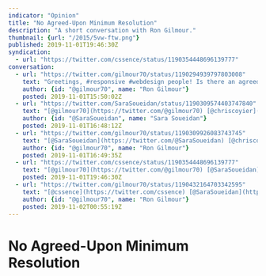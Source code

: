 ```yaml
---
indicator: "Opinion"
title: "No Agreed-Upon Minimum Resolution"
description: "A short conversation with Ron Gilmour."
thumbnail: {url: "/2015/5vw-ftw.png"}
published: 2019-11-01T19:46:30Z
syndication:
  - url: "https://twitter.com/cssence/status/1190354448696139777"
conversation:
  - url: "https://twitter.com/gilmour70/status/1190294939797803008"
    text: "Greetings, #responsive #webdesign people! Is there an agreed-upon minimum width for responsive layouts? If my layout works at &gt;= 375px is that okay?<br>[@SaraSoueidan](https://twitter.com/@SaraSoueidan) [@chriscoyier](https://twitter.com/@chriscoyier)"
    author: {id: "@gilmour70", name: "Ron Gilmour"}
    posted: 2019-11-01T15:50:02Z
  - url: "https://twitter.com/SaraSoueidan/status/1190309574403747840"
    text: "[@gilmour70](https://twitter.com/@gilmour70) [@chriscoyier](https://twitter.com/@chriscoyier)<br>There are people who might browse your site on a smart watch, so I’d say go as small as u can (though i’m personally guilty of not optimizing for smart watches enough but I should be)"
    author: {id: "@SaraSoueidan", name: "Sara Soueidan"}
    posted: 2019-11-01T16:48:12Z
  - url: "https://twitter.com/gilmour70/status/1190309926083743745"
    text: "[@SaraSoueidan](https://twitter.com/@SaraSoueidan) [@chriscoyier](https://twitter.com/@chriscoyier)<br>Good point! I wasn’t thinking about watches."
    author: {id: "@gilmour70", name: "Ron Gilmour"}
    posted: 2019-11-01T16:49:35Z
  - url: "https://twitter.com/cssence/status/1190354448696139777"
    text: "[@gilmour70](https://twitter.com/@gilmour70) [@SaraSoueidan](https://twitter.com/@SaraSoueidan) [@chriscoyier](https://twitter.com/@chriscoyier)<br>If you do not want to spend much time optimizing for tiny screens, but at the same time make sure your design doesn’t break, this might help: [cssence.com/code/2015-09-23-5vw-ftw](/2015/5vw-ftw)"
    posted: 2019-11-01T19:46:30Z
  - url: "https://twitter.com/gilmour70/status/1190432164703342595"
    text: "[@cssence](https://twitter.com/cssence) [@SaraSoueidan](https://twitter.com/@SaraSoueidan) [@chriscoyier](https://twitter.com/@chriscoyier)<br>This is great! Thanks!"
    author: {id: "@gilmour70", name: "Ron Gilmour"}
    posted: 2019-11-02T00:55:19Z
---
```


# No Agreed-Upon Minimum Resolution
